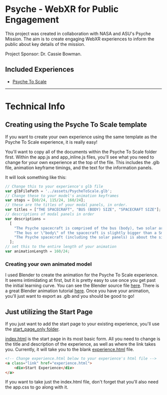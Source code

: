 # Psyche - WebXR for Public Engagement

This project was created in collaboration with NASA and ASU's Psyche Mission. The aim is to create engaging WebXR experiences to inform the public about key details of the mission.

Project Sponsor: Dr. Cassie Bowman.

## Included Experiences
 - [Psyche To Scale](PsycheToScale)
---

# Technical Info
## Creating using the Psyche To Scale template
If you want to create your own experience using the same template as the Psyche To Scale experience, it is really easy!

You'll want to copy all of the documents within the Psyche To Scale folder first. Within the app.js and app_inline.js files, you'll see what you need to change for your own experience at the top of the file. This includes the .glb file, animation keyframe timings, and the text for the information panels.

It will look something like this:

```js
// Change this to your experience's glb file
var glbFilePath = '../assets/PsycheToScale.glb';
// Change these to your model's animation keyframes
var stops = [60/24, 115/24, 160/24];
// these are the titles of your modal panels, in order.
var titles = ["THE SPACECRAFT", "BUS (BODY) SIZE", "SPACECRAFT SIZE"];
// descriptions of modal panels in order
var descriptions = 
  [
    "The Psyche spacecraft is comprised of the bus (body), two solar arrays in a cross formation, and the instrument payload.",
    "The bus or \"body\" of the spacecraft is slightly bigger than a Smart Car and about as tall as a regulation basketball hoop.",
    "The Psyche spacecraft (including the solar panels) is about the size of a singles tennis court."
  ];
// set this to the entire length of your animation
var animationLength = 160/24;
```

### Creating your own animated model
I used Blender to create the animation for the Psyche To Scale experience. It seems intimidating at first, but it is pretty easy to use once you get past the initial learning curve. You can see the Blender source file [here](/assets/PsycheToScale.blend). There is a great Blender animation tutorial [here](https://www.youtube.com/watch?v=GGp4ytnxJJ0). Once you have your animation, you'll just want to export as .glb and you should be good to go!

## Just utilizing the Start Page
If you just want to add the start page to your existing experience, you'll use the [start_page_only folder](start_page_only).

[index.html](start_page_only/index.html) is the start page in its most basic form. All you need to change is the title and description of the experience, as well as where the link takes you. Currently, it will take you to the blank [experience.html](start_page_only/experience.html) file.

```html
<!-- Change experience.html below to your experience's html file -->
<a class="link" href="experience.html">
    <div>Start Experience</div>
</a>
```
If you want to take just the index.html file, don't forget that you'll also need the app.css to go along with it.
